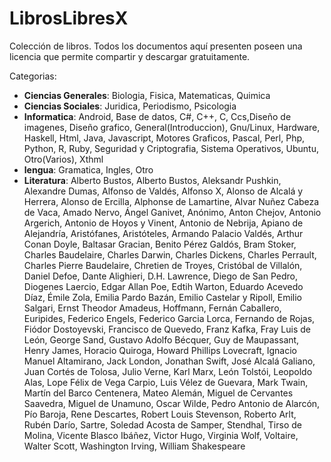 # LibrosLibresX

Colección de libros.
Todos los documentos aquí presenten poseen una licencia que permite compartir y descargar gratuitamente.

Categorias:
- **Ciencias Generales**: Biologia, Fisica, Matematicas, Quimica
- **Ciencias Sociales**: Juridica, Periodismo, Psicologia
- **Informatica**: Android, Base de datos, C#, C++, C, Ccs,Diseño de imagenes, Diseño grafico, General(Introduccion), Gnu/Linux, Hardware, Haskell, Html, Java, Javascript, Motores Graficos, Pascal, Perl, Php, Python, R, Ruby, Seguridad y Criptografia, Sistema Operativos, Ubuntu, Otro(Varios), Xthml
- **lengua**: Gramatica, Ingles, Otro
- **Literatura**: Alberto Bustos, Alberto Bustos, Aleksandr Pushkin, Alexandre Dumas, Alfonso de Valdés, Alfonso X, Alonso de Alcalá y Herrera, Alonso de Ercilla, Alphonse de Lamartine, Alvar Nuñez Cabeza de Vaca, Amado Nervo, Ángel Ganivet, Anónimo, Anton Chejov, Antonio Argerich, Antonio de Hoyos y Vinent, Antonio de Nebrija, Apiano de Alejandría, Aristófanes, Aristóteles, Armando Palacio Valdés, Arthur Conan Doyle, Baltasar Gracian, Benito Pérez Galdós, Bram Stoker, Charles Baudelaire, Charles Darwin, Charles Dickens, Charles Perrault, Charles Pierre Baudelaire, Chretien de Troyes, Cristóbal de Villalón, Daniel Defoe, Dante Alighieri, D.H. Lawrence, Diego de San Pedro, Diogenes Laercio, Edgar Allan Poe, Edtih Warton, Eduardo Acevedo Díaz, Émile Zola, Emilia Pardo Bazán, Emilio Castelar y Ripoll, Emilio Salgari, Ernst Theodor Amadeus, Hoffmann, Fernán Caballero, Euripides, Federico Engels, Federico Garcia Lorca, Fernando de Rojas, Fiódor Dostoyevski, Francisco de Quevedo, Franz Kafka, Fray Luis de León, George Sand, Gustavo Adolfo Bécquer, Guy de Maupassant, Henry James, Horacio Quiroga, Howard Phillips Lovecraft, Ignacio Manuel Altamirano, Jack London, Jonathan Swift, José Alcalá Galiano, Juan Cortés de Tolosa, Julio Verne, Karl Marx, León Tolstói, Leopoldo Alas, Lope Félix de Vega Carpio, Luis Vélez de Guevara, Mark Twain, Martín del Barco Centenera, Mateo Alemán, Miguel de Cervantes Saavedra, Miguel de Unamuno, Oscar Wilde, Pedro Antonio de Alarcón, Pío Baroja, Rene Descartes, Robert Louis Stevenson, Roberto Arlt, Rubén Darío, Sartre, Soledad Acosta de Samper, Stendhal, Tirso de Molina, Vicente Blasco Ibáñez, Victor Hugo, Virginia Wolf, Voltaire, Walter Scott, Washington Irving, William Shakespeare

